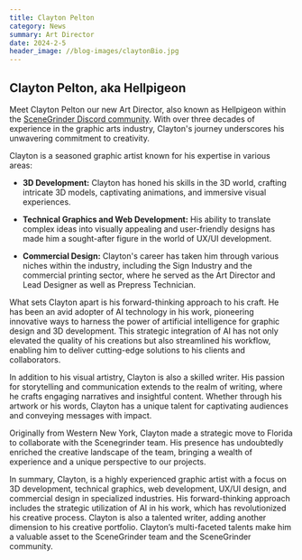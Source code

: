 ```yaml
---
title: Clayton Pelton
category: News
summary: Art Director
date: 2024-2-5
header_image: //blog-images/claytonBio.jpg
---
```


## Clayton Pelton, aka Hellpigeon

Meet Clayton Pelton our new Art Director, also known as Hellpigeon within the [SceneGrinder Discord community](https://discord.com/invite/NYPPvC2hhg). With over three decades of experience in the graphic arts industry, Clayton's journey underscores his unwavering commitment to creativity.

Clayton is a seasoned graphic artist known for his expertise in various areas:

- **3D Development:** Clayton has honed his skills in the 3D world, crafting intricate 3D models, captivating animations, and immersive visual experiences.

- **Technical Graphics and Web Development:** His ability to translate complex ideas into visually appealing and user-friendly designs has made him a sought-after figure in the world of UX/UI development.

- **Commercial Design:** Clayton's career has taken him through various niches within the industry, including the Sign Industry and the commercial  printing sector, where he served as the Art Director and Lead Designer as well as Prepress Technician.

What sets Clayton apart is his forward-thinking approach to his craft. He has been an avid adopter of AI technology in his work, pioneering innovative ways to harness the power of artificial intelligence for graphic design and 3D development. This strategic integration of AI has not only elevated the quality of his creations but also streamlined his workflow, enabling him to deliver cutting-edge solutions to his clients and collaborators.

In addition to his visual artistry, Clayton is also a skilled writer. His passion for storytelling and communication extends to the realm of writing, where he crafts engaging narratives and insightful content. Whether through his artwork or his words, Clayton has a unique talent for captivating audiences and conveying messages with impact.

Originally from Western New York, Clayton made a strategic move to Florida to collaborate with the Scenegrinder team. His presence has undoubtedly enriched the creative landscape of the team, bringing a wealth of experience and a unique perspective to our projects.

In summary, Clayton, is a highly experienced graphic artist with a focus on 3D development, technical graphics, web development, UX/UI design, and commercial design in specialized industries. His forward-thinking approach includes the strategic utilization of AI in his work, which has revolutionized his creative process. Clayton is also a talented writer, adding another dimension to his creative portfolio. Clayton’s  multi-faceted talents make him a valuable asset to the SceneGrinder team and the SceneGrinder community.